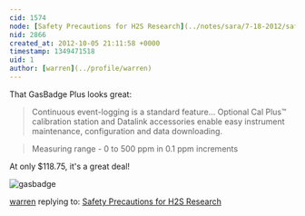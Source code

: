 ```yaml
---
cid: 1574
node: [Safety Precautions for H2S Research](../notes/sara/7-18-2012/safety-precaution-h2s-research)
nid: 2866
created_at: 2012-10-05 21:11:58 +0000
timestamp: 1349471518
uid: 1
author: [warren](../profile/warren)
---
```


That GasBadge Plus looks great: 

> Continuous event-logging is a standard feature... Optional Cal Plus™ calibration station and Datalink accessories enable easy instrument maintenance, configuration and data downloading.

> Measuring range - 0 to 500 ppm in 0.1 ppm increments

At only $118.75, it's a great deal!

![gasbadge](http://www.durawear.com/images/catalog/live/imageLibrary/238F50ED1517585314A8E10F5182F02AM.jpg)

[warren](../profile/warren) replying to: [Safety Precautions for H2S Research](../notes/sara/7-18-2012/safety-precaution-h2s-research)


